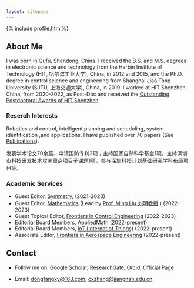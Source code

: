 ```yaml
---
layout: sitepage
---
```


[comment]: # (Insert my picture)
{% include profile.html%}

[comment]: # (Insert my resume below)

## About Me
<!--
2019年上海交通大学控制学科博士学位，2012/2015年哈尔滨工业大学微电子学科本科、硕士学位。作为Guest Editor为[Symmetry](https://www.mdpi.com/journal/symmetry/special_issues/Recent_Progress_Robot_Control_Systems_Theory_Applications) (2021-今)、[Mathematics](https://www.mdpi.com/journal/mathematics/special_issues/09O2330789) (2022-今)组织专刊， 期刊 [AppliedMath](https://www.mdpi.com/journal/appliedmath/editors) 编委(2022-今)、[IoT (Internet of Things)](https://www.mdpi.com/journal/IoT/editors)编委(2022-今)。
复制了师傅的主页，我还在修改中....[[My CV in PDF]]({{site.url}}/YuJiangCV.pdf) 
-->

I was born in Qufu, Shandong, China. I received the B.S. and M.S. degrees in electronic science and technology from the Harbin Institute of Technology (HIT, 哈尔滨工业大学), China, in 2012 and 2015, and the Ph.D. degree in control science and engineering from Shanghai Jiao Tong University (SJTU, 上海交通大学), China, in 2019. I worked at HIT Shenzhen, China, from 2020-2022, as Post-Doc and received the [Outstanding Postdoctoral Awards of HIT Shenzhen](http://www.hitsz.edu.cn/article/view/id-118575.html). 
<!--
I serves as Guest Editor of [Symmetry](https://www.mdpi.com/journal/symmetry/special_issues/Recent_Progress_Robot_Control_Systems_Theory_Applications),  [Mathematics](https://www.mdpi.com/journal/mathematics/special_issues/09O2330789) (Lead by [Prof. Ming Liu 刘明教授](http://homepage.hit.edu.cn/liuming23) ) on robotics and system control topics, Guest Associate Editor of [Frontiers in Control Engineering](https://www.frontiersin.org/journals/control-engineering/sections/control-and-automation-systems/editors), Editorial Board Members of [AppliedMath](https://www.mdpi.com/journal/appliedmath/editors), [IoT (Internet of Things)](https://www.mdpi.com/journal/IoT/editors) and Associate Editor of  [Frontiers in Aerospace Engineering](https://www.frontiersin.org/journals/aerospace-engineering/editors). 
-->

### Reserch Interests
Robotics and control, intelligent planning and scheduling, system identification ,and applications. 
I have published over 70 papers (See [Publications](https://dongfangxy.github.io/publications/)).

发表学术论文70余篇、申请国防专利3项；主持国家自然科学基金1项，主持深圳市科技研发技术攻关重点项目子课题1项，参与深圳科技计划基础研究学科布局项目等。

### Academic Services
- Guest Editor, [Symmetry](https://www.mdpi.com/journal/symmetry/special_issues/Recent_Progress_Robot_Control_Systems_Theory_Applications),  (2021-2023) 
- Guest Editor, [Mathematics](https://www.mdpi.com/journal/mathematics/special_issues/09O2330789) (Lead by [Prof. Ming Liu 刘明教授](http://homepage.hit.edu.cn/liuming23) ) (2022-2023) 
- Guest Topical Editor, [Frontiers in Control Engineering](https://www.frontiersin.org/journals/control-engineering/sections/control-and-automation-systems/editors) (2022-2023) 
- Editorial Board Members, [AppliedMath](https://www.mdpi.com/journal/appliedmath/editors) (2022-present) 
- Editorial Board Members, [IoT (Internet of Things)](https://www.mdpi.com/journal/IoT/editors) (2022-present) 
- Associate Editor, [Frontiers in Aerospace Engineering](https://www.frontiersin.org/journals/aerospace-engineering/editors) (2022-present) 


<!--
Recently, I work closely with [Dr. Jin Wu (吴荩)](https://zarathustr.github.io/) from the Hong Kong University of Science and Technology (HKUST), Hong Kong, China.
-->

## Contact
- Follow me on:
[Google Scholar](https://scholar.google.com/citations?user=oHzlz50AAAAJ&hl),
[ResearchGate](https://www.researchgate.net/profile/Chengxi_Zhang5),
[Orcid](https://orcid.org/0000-0002-3130-6497),
[Official Page](http://iot.jiangnan.edu.cn/info/1060/5339.htm)

- Email: dongfangxy@163.com; cxzhang@jiangnan.edu.cn

<!--
<a href="mailto:dongfangxy@163.com"><span style="line-height:2;">dongfangxy@163.com</span>;  <a href="mailto:cxzhang@jiangnan.edu.cn"><span style="line-height:2;">cxzhang@jiangnan.edu.cn</span>
# Experiences
* New Position, <a href="https://dongfangxy.github.io/">New Affiliation</a>, Location, 2021-
* Post-doc Position,  <a href="https://dongfangxy.github.io/">Harbin Institute of Technology</a>, School of Electronics and Information, Shenzhen, Dec 2019 - 2021.
-->

<!--
# Education
* Ph.D., Control Science and Engineering, <a href="https://dongfangxy.github.io/">Shanghai Jiao Tong University</a>, Shanghai, Mar. 2015 - Dec. 2019. 
* M.S.,  Microelectronics and Solid State Electronics, <a href="https://dongfangxy.github.io/">Harbin Institute of Technology</a>, Shenzhen, Sep. 2012 - Jan. 2015. 
* B.S.,  Electronics Science and Technology, <a href="https://dongfangxy.github.io/">Harbin Institute of Technology</a>, Weihai, Sep. 2008 - Jun. 2012.
-->

<!--
# Other information
* Service: 
国家自然科学基金信息学部函评专家 (Correspondence Review Expert of the National Natural Science Foundation of China, from 2020), Reviewer for more than 20 journals and conferences.
* Awards：
上海交大 2019 届研究生校友班级理事(2019-2024)，哈工大深圳优秀博士后(2021)。
-->

